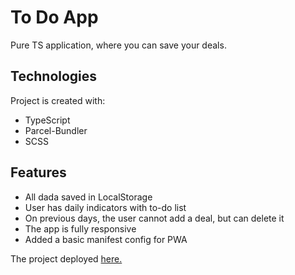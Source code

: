 # To Do App
Pure TS application, where you can save your deals.

## Technologies
Project is created with:

* TypeScript
* Parcel-Bundler
* SCSS

## Features
* All dada saved in LocalStorage
* User has daily indicators with to-do list
* On previous days, the user cannot add a deal, but can delete it
* The app is fully responsive
* Added a basic manifest config for PWA

The project deployed [here.](https://pivchansky.github.io/To-do-app/)
